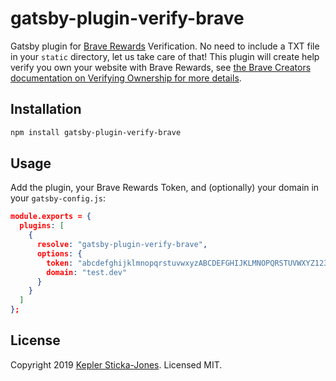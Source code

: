 # gatsby-plugin-verify-brave

Gatsby plugin for [Brave Rewards](https://creators.brave.com/) Verification. No need to include a TXT file in your `static` directory, let us take care of that! This plugin will create help verify you own your website with Brave Rewards, see [the Brave Creators documentation on Verifying Ownership for more details](https://support.brave.com/hc/en-us/articles/360018210951-How-do-I-verify-my-website-or-domain-with-Brave-Payments-Video-Tutorial-).

## Installation

```bash
npm install gatsby-plugin-verify-brave
```

## Usage

Add the plugin, your Brave Rewards Token, and (optionally) your domain in your `gatsby-config.js`:

```json
module.exports = {
  plugins: [
    {
      resolve: "gatsby-plugin-verify-brave",
      options: {
        token: "abcdefghijklmnopqrstuvwxyzABCDEFGHIJKLMNOPQRSTUVWXYZ1234567890",
        domain: "test.dev"
      }
    }
  ]
};

```

## License

Copyright 2019 [Kepler Sticka-Jones](https://keplersj.com/). Licensed MIT.
